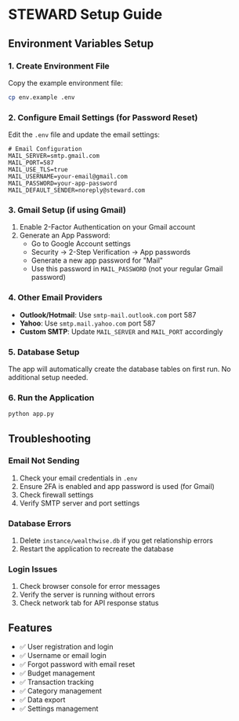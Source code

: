 # STEWARD Setup Guide

## Environment Variables Setup

### 1. Create Environment File
Copy the example environment file:
```bash
cp env.example .env
```

### 2. Configure Email Settings (for Password Reset)
Edit the `.env` file and update the email settings:

```env
# Email Configuration
MAIL_SERVER=smtp.gmail.com
MAIL_PORT=587
MAIL_USE_TLS=true
MAIL_USERNAME=your-email@gmail.com
MAIL_PASSWORD=your-app-password
MAIL_DEFAULT_SENDER=noreply@steward.com
```

### 3. Gmail Setup (if using Gmail)
1. Enable 2-Factor Authentication on your Gmail account
2. Generate an App Password:
   - Go to Google Account settings
   - Security → 2-Step Verification → App passwords
   - Generate a new app password for "Mail"
   - Use this password in `MAIL_PASSWORD` (not your regular Gmail password)

### 4. Other Email Providers
- **Outlook/Hotmail**: Use `smtp-mail.outlook.com` port 587
- **Yahoo**: Use `smtp.mail.yahoo.com` port 587
- **Custom SMTP**: Update `MAIL_SERVER` and `MAIL_PORT` accordingly

### 5. Database Setup
The app will automatically create the database tables on first run. No additional setup needed.

### 6. Run the Application
```bash
python app.py
```

## Troubleshooting

### Email Not Sending
1. Check your email credentials in `.env`
2. Ensure 2FA is enabled and app password is used (for Gmail)
3. Check firewall settings
4. Verify SMTP server and port settings

### Database Errors
1. Delete `instance/wealthwise.db` if you get relationship errors
2. Restart the application to recreate the database

### Login Issues
1. Check browser console for error messages
2. Verify the server is running without errors
3. Check network tab for API response status

## Features
- ✅ User registration and login
- ✅ Username or email login
- ✅ Forgot password with email reset
- ✅ Budget management
- ✅ Transaction tracking
- ✅ Category management
- ✅ Data export
- ✅ Settings management
